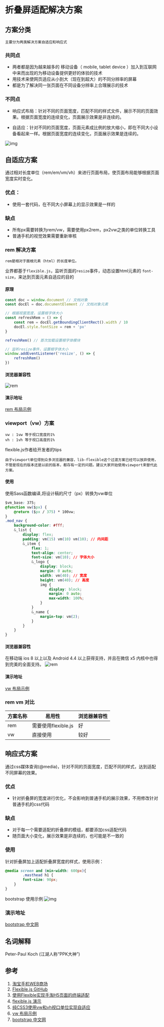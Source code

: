 # 折叠屏适配解决方案
## 方案分类
    主要分为两类解决方案自适应和响应式
### 共同点
- 两者都是因为越来越多的 移动设备（ mobile, tablet device ）加入到互联网中来而出现的为移动设备提供更好的体验的技术
- 用技术来使网页适应从小到大（现在到超大）的不同分辨率的屏幕
- 都是为了解决同一张页面在不同设备分辨率上合理展示的技术

### 不同点
- 响应式布局：针对不同的页面宽度，匹配不同的样式文件，展示不同的页面效果。根据页面宽度的连续变化，页面展示效果是非连续的。

- 自适应：针对不同的页面宽度，页面元素成比例的放大缩小，即在不同大小设备看起来一样。根据页面宽度的连续变化，页面展示效果是连续的。

 ![img](./assets/al02.png)
## 自适应方案
通过相对长度单位（rem/em/vm/vh）来进行页面布局，使页面布局能够根据页面宽度实时变化。
### 优点：
- 使用一套代码，在不同大小屏幕上的显示效果是一样的
### 缺点
- 所有px需要转换为rem/vw，需要使用px2rem，px2vw之类的单位转换工具
- 普通手机的视觉效果需要重新审核

### rem 解决方案
    rem是相对于面根元素（html）的长度单位。

业界都基于`flexible.js`，监听页面的`resize`事件，动态设置html元素的 `font-size`，来达到页面元素自适应的目的
#### 原理
```js
const doc = window.document // 文档对象
const docEl = doc.documentElement // 文档对象元素

// 根据视窗宽度，设置根字体大小
const refreshRem = () => {
    const rem = docEl.getBoundingClientRect().width / 10
    docEl.style.fontSize = rem + 'px'
}

refreshRem() // 首次加载设置根字体模块

// 监听resize事件，设置根字体大小
window.addEventListener('resize', () => {
    refreshRem()
})
```
#### 浏览器兼容性
 ![rem](./assets/al03.jpg)

#### 演示地址
[rem 布局示例](http://huodong.m.taobao.com/act/yibo.html)


### viewport（vw）方案
    vw : 1vw 等于视口宽度的1%
    vh : 1vh 等于视口高度的1%

flexible.js作者给开发者的tips

    由于viewport单位得到众多浏览器的兼容，lib-flexible这个过渡方案已经可以放弃使用，不管是现在的版本还是以前的版本，都存有一定的问题。建议大家开始使用viewport来替代此方案。

#### 使用
使用Sass函数编译,将设计稿的尺寸（px）转换为vw单位
```css
$vm_base: 375; 
@function vw($px) {
    @return ($px / 375) * 100vw;
}
.mod_nav {
    background-color: #fff;
    &_list {
        display: flex;
        padding: vm(15) vm(10) vm(10); // 内间距
        &_item {
            flex: 1;
            text-align: center;
            font-size: vm(10); // 字体大小
            &_logo {
                display: block;
                margin: 0 auto;
                width: vm(40); // 宽度
                height: vm(40); // 高度
                img {
                    display: block;
                    margin: 0 auto;
                    max-width: 100%;
                }
            }
            &_name {
                margin-top: vm(2);
            }
        }
    }
}
```

#### 浏览器兼容性
在移动端 ios 8 以上以及 Android 4.4 以上获得支持，并且在微信 x5 内核中也得到完美的全面支持。
![rem](./assets/al04.jpg)

#### 演示地址
[vw 布局示例](https://jdc.jd.com/demo/ting/vw_layout.html?utm_source=caibaojian.com)

### rem vm 对比
|方案名称|易用性|浏览器兼容性|
|--|--|--|
|rem|需要使用flexible.js|好|
|vw|直接使用|较好|
  

## 响应式方案 
通过css媒体查询(@media)，针对不同的页面宽度，匹配不同的样式，达到适配不同屏幕的效果。
### 优点
- 针对折叠屏的宽度进行优化，不会影响到普通手机的展示效果，不用修改针对普通手机的css代码
  

### 缺点
- 对于每一个需要适配的折叠屏的模组，都要添加css适配代码
- 随页面大小变化，展示效果是非连续的，也可能是不一致的

### 使用
针对折叠屏加上适配折叠屏宽度的样式，使用示例：
```css
@media screen and (min-width: 600px){
        .masthead h1 {
        font-size: 90px;
    }
}
```
bootstrap 使用示例
![img](./assets/al01.png)

### 演示地址
[bootstrap 中文网](https://www.bootcss.com/)

## 名词解释
Peter-Paul Koch (江湖人称“PPK大神”)

## 参考
1. [淘宝手机WEB商场](https://h5.m.taobao.com/?sprefer=sypc00#index)
2. [Flexible.js GitHub](https://github.com/amfe/lib-flexible/tree/master)
3. [使用Flexible实现手淘H5页面的终端适配](https://github.com/amfe/article/issues/17)
4. [flexible.js 演示](http://huodong.m.taobao.com/act/yibo.html)
5. [纯CSS3使用vw和vh视口单位实现自适应](http://caibaojian.com/vw-vh.html)
6. [vw 布局示例](https://jdc.jd.com/demo/ting/vw_layout.html?utm_source=caibaojian.com)
7. [bootstrap 中文网](https://www.bootcss.com/)